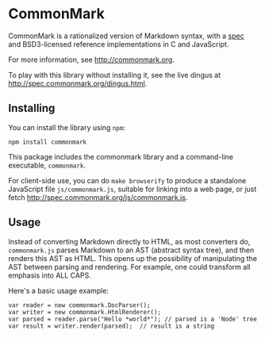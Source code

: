 CommonMark
==========

CommonMark is a rationalized version of Markdown syntax,
with a [spec][the spec] and BSD3-licensed reference
implementations in C and JavaScript.

  [the spec]: http://spec.commonmark.org

For more information, see <http://commonmark.org>.

To play with this library without installing it, see
the live dingus at <http://spec.commonmark.org/dingus.html>.

Installing
----------

You can install the library using `npm`:

    npm install commonmark

This package includes the commonmark library and a
command-line executable, `commonmark`.

For client-side use, you can do `make browserify` to produce
a standalone JavaScript file `js/commonmark.js`,
suitable for linking into a web page, or just fetch
<http://spec.commonmark.org/js/commonmark.js>.

Usage
-----

Instead of converting Markdown directly to HTML, as most converters
do, `commonmark.js` parses Markdown to an AST (abstract syntax tree),
and then renders this AST as HTML.  This opens up the possibility of
manipulating the AST between parsing and rendering.  For example, one
could transform all emphasis into ALL CAPS.

Here's a basic usage example:

    var reader = new commonmark.DocParser();
    var writer = new commonmark.HtmlRenderer();
    var parsed = reader.parse("Hello *world*"); // parsed is a 'Node' tree
    var result = writer.render(parsed);  // result is a string

<!-- TODO

- example of tree manipulation
- options
- API documentation (each function)

-->
